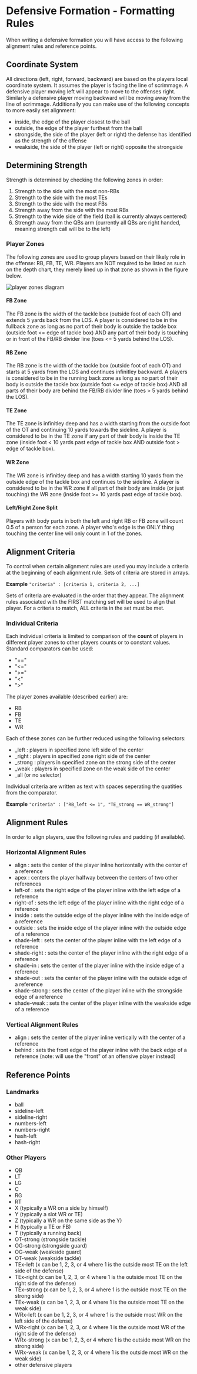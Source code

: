 # Defensive Formation - Formatting Rules

When writing a defensive formation you will have access to the following alignment rules and reference points.

## Coordinate System
All directions (left, right, forward, backward) are based on the players local coordinate system. It assumes the player is facing the line of scrimmage. A defensive player moving left will appear to move to the offenses right. Similarly a defensive player moving backward will be moving away from the line of scrimmage. Additionally you can make use of the following concepts to more easily set alignment:

- inside, the edge of the player closest to the ball
- outside, the edge of the player furthest from the ball
- strongside, the side of the player (left or right) the defense has identified as the strength of the offense
- weakside, the side of the player (left or right) opposite the strongside

## Determining Strength
Strength is determined by checking the following zones in order:

1. Strength to the side with the most non-RBs
2. Strength to the side with the most TEs
3. Strength to the side with the most FBs
4. Strength away from the side with the most RBs
5. Strength to the wide side of the field (ball is currently always centered)
6. Strength away from the QBs arm (currently all QBs are right handed, meaning strength call will be to the left)

### Player Zones
The following zones are used to group players based on their likely role in the offense: RB, FB, TE, WR. Players are NOT required to be listed as such on the depth chart, they merely lined up in that zone as shown in the figure below.

![player zones diagram](https://docs.google.com/drawings/d/e/2PACX-1vSmNdgwJ5VqTdHT3j4IHF79gIDh5n0sKTZ-c4vs9updak0mop-tRrBRWz7vNb4XNaRdL1ocJ-az5jwq/pub?w=829&h=313)

#### FB Zone
The FB zone is the width of the tackle box (outside foot of each OT) and extends 5 yards back from the LOS. A player is considered to be in the fullback zone as long as no part of their body is outside the tackle box (outside foot <= edge of tackle box) AND any part of their body is touching or in front of the FB/RB divider line (toes <= 5 yards behind the LOS). 

#### RB Zone
The RB zone is the width of the tackle box (outside foot of each OT) and starts at 5 yards from the LOS and continues infinitley backward. A players is considered to be in the running back zone as long as no part of their body is outside the tackle box (outside foot <= edge of tackle box) AND all parts of their body are behind the FB/RB divider line (toes > 5 yards behind the LOS).

#### TE Zone
The TE zone is infinitley deep and has a width starting from the outside foot of the OT and continuing 10 yards towards the sideline. A player is considered to be in the TE zone if any part of their body is inside the TE zone (inside foot < 10 yards past edge of tackle box AND outside foot > edge of tackle box).

#### WR Zone
The WR zone is infinitley deep and has a width starting 10 yards from the outside edge of the tackle box and continues to the sideline. A player is considered to be in the WR zone if all part of their body are inside (or just touching) the WR zone (inside foot >= 10 yards past edge of tackle box).

#### Left/Right Zone Split
Players with body parts in both the left and right RB or FB zone will count 0.5 of a person for each zone. A player who's edge is the ONLY thing touching the center line will only count in 1 of the zones.

## Alignment Criteria
To control when certain alignment rules are used you may include a criteria at the beginning of each alignment rule. Sets of criteria are stored in arrays.

**Example**
```"criteria" : [criteria 1, criteria 2, ...]```

Sets of criteria are evaluated in the order that they appear. The alignment rules associated with the FIRST matching set will be used to align that player. For a criteria to match, ALL criteria in the set must be met. 

### Individual Criteria
Each individual criteria is limited to comparison of the **count** of players in different player zones to other players counts or to constant values. Standard comparators can be used: 
- "=="
- "<="
- ">="
- "<"
- ">"

The player zones available (described earlier) are:
- RB
- FB
- TE
- WR

Each of these zones can be further reduced using the following selectors:
- \_left : players in specified zone left side of the center
- \_right : players in specified zone right side of the center
- \_strong : players in specified zone on the strong side of the center
- \_weak : players in specified zone on the weak side of the center
- \_all (or no selector)

Individual criteria are written as text with spaces seperating the quatities from the comparator.

**Example**
```"criteria" : ["RB_left <= 1", "TE_strong == WR_strong"]```

## Alignment Rules
In order to align players, use the following rules and padding (if available).

### Horizontal Alignment Rules
- align : sets the center of the player inline horizontally with the center of a reference 
- apex : centers the player halfway between the centers of two other references
- left-of : sets the right edge of the player inline with the left edge of a reference
- right-of : sets the left edge of the player inline with the right edge of a reference
- inside : sets the outside edge of the player inline with the inside edge of a reference
- outside : sets the inside edge of the player inline with the outside edge of a reference
- shade-left : sets the center of the player inline with the left edge of a reference
- shade-right : sets the center of the player inline with the right edge of a reference
- shade-in : sets the center of the player inline with the inside edge of a reference
- shade-out : sets the center of the player inline with the outside edge of a reference
- shade-strong : sets the center of the player inline with the strongside edge of a reference
- shade-weak : sets the center of the player inline with the weakside edge of a reference

### Vertical Alignment Rules
- align : sets the center of the player inline vertically with the center of a reference
- behind : sets the front edge of the player inline with the back edge of a reference (note: will use the "front" of an offensive player instead)

## Reference Points

### Landmarks
- ball
- sideline-left
- sideline-right
- numbers-left
- numbers-right
- hash-left
- hash-right

### Other Players
- QB
- LT
- LG
- C
- RG
- RT
- X (typically a WR on a side by himself)
- Y (typically a slot WR or TE)
- Z (typically a WR on the same side as the Y)
- H (typically a TE or FB)
- T (typically a running back)
- OT-strong (strongside tackle)
- OG-strong (strongside guard)
- OG-weak (weakside guard)
- OT-weak (weakside tackle)
- TEx-left (x can be 1, 2, 3, or 4 where 1 is the outside most TE on the left side of the defense)
- TEx-right (x can be 1, 2, 3, or 4 where 1 is the outside most TE on the right side of the defense)
- TEx-strong (x can be 1, 2, 3, or 4 where 1 is the outside most TE on the strong side)
- TEx-weak (x can be 1, 2, 3, or 4 where 1 is the outside most TE on the weak side)
- WRx-left (x can be 1, 2, 3, or 4 where 1 is the outside most WR on the left side of the defense)
- WRx-right (x can be 1, 2, 3, or 4 where 1 is the outside most WR of the right side of the defense)
- WRx-strong (x can be 1, 2, 3, or 4 where 1 is the outside most WR on the strong side)
- WRx-weak (x can be 1, 2, 3, or 4 where 1 is the outside most WR on the weak side)
- other defensive players
